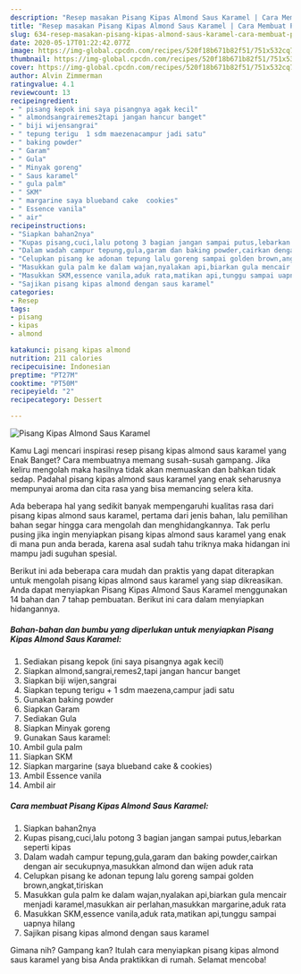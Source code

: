 ```yaml
---
description: "Resep masakan Pisang Kipas Almond Saus Karamel | Cara Membuat Pisang Kipas Almond Saus Karamel Yang Bisa Manjain Lidah"
title: "Resep masakan Pisang Kipas Almond Saus Karamel | Cara Membuat Pisang Kipas Almond Saus Karamel Yang Bisa Manjain Lidah"
slug: 634-resep-masakan-pisang-kipas-almond-saus-karamel-cara-membuat-pisang-kipas-almond-saus-karamel-yang-bisa-manjain-lidah
date: 2020-05-17T01:22:42.077Z
image: https://img-global.cpcdn.com/recipes/520f18b671b82f51/751x532cq70/pisang-kipas-almond-saus-karamel-foto-resep-utama.jpg
thumbnail: https://img-global.cpcdn.com/recipes/520f18b671b82f51/751x532cq70/pisang-kipas-almond-saus-karamel-foto-resep-utama.jpg
cover: https://img-global.cpcdn.com/recipes/520f18b671b82f51/751x532cq70/pisang-kipas-almond-saus-karamel-foto-resep-utama.jpg
author: Alvin Zimmerman
ratingvalue: 4.1
reviewcount: 13
recipeingredient:
- " pisang kepok ini saya pisangnya agak kecil"
- " almondsangrairemes2tapi jangan hancur banget"
- " biji wijensangrai"
- " tepung terigu  1 sdm maezenacampur jadi satu"
- " baking powder"
- " Garam"
- " Gula"
- " Minyak goreng"
- " Saus karamel"
- " gula palm"
- " SKM"
- " margarine saya blueband cake  cookies"
- " Essence vanila"
- " air"
recipeinstructions:
- "Siapkan bahan2nya"
- "Kupas pisang,cuci,lalu potong 3 bagian jangan sampai putus,lebarkan seperti kipas"
- "Dalam wadah campur tepung,gula,garam dan baking powder,cairkan dengan air secukupnya,masukkan almond dan wijen aduk rata"
- "Celupkan pisang ke adonan tepung lalu goreng sampai golden brown,angkat,tiriskan"
- "Masukkan gula palm ke dalam wajan,nyalakan api,biarkan gula mencair menjadi karamel,masukkan air perlahan,masukkan margarine,aduk rata"
- "Masukkan SKM,essence vanila,aduk rata,matikan api,tunggu sampai uapnya hilang"
- "Sajikan pisang kipas almond dengan saus karamel"
categories:
- Resep
tags:
- pisang
- kipas
- almond

katakunci: pisang kipas almond 
nutrition: 211 calories
recipecuisine: Indonesian
preptime: "PT27M"
cooktime: "PT50M"
recipeyield: "2"
recipecategory: Dessert

---
```



![Pisang Kipas Almond Saus Karamel](https://img-global.cpcdn.com/recipes/520f18b671b82f51/751x532cq70/pisang-kipas-almond-saus-karamel-foto-resep-utama.jpg)

Kamu Lagi mencari inspirasi resep pisang kipas almond saus karamel yang Enak Banget? Cara membuatnya memang susah-susah gampang. Jika keliru mengolah maka hasilnya tidak akan memuaskan dan bahkan tidak sedap. Padahal pisang kipas almond saus karamel yang enak seharusnya mempunyai aroma dan cita rasa yang bisa memancing selera kita.



Ada beberapa hal yang sedikit banyak mempengaruhi kualitas rasa dari pisang kipas almond saus karamel, pertama dari jenis bahan, lalu pemilihan bahan segar hingga cara mengolah dan menghidangkannya. Tak perlu pusing jika ingin menyiapkan pisang kipas almond saus karamel yang enak di mana pun anda berada, karena asal sudah tahu triknya maka hidangan ini mampu jadi suguhan spesial.


Berikut ini ada beberapa cara mudah dan praktis yang dapat diterapkan untuk mengolah pisang kipas almond saus karamel yang siap dikreasikan. Anda dapat menyiapkan Pisang Kipas Almond Saus Karamel menggunakan 14 bahan dan 7 tahap pembuatan. Berikut ini cara dalam menyiapkan hidangannya.

<!--inarticleads1-->

##### Bahan-bahan dan bumbu yang diperlukan untuk menyiapkan Pisang Kipas Almond Saus Karamel:

1. Sediakan  pisang kepok (ini saya pisangnya agak kecil)
1. Siapkan  almond,sangrai,remes2,tapi jangan hancur banget
1. Siapkan  biji wijen,sangrai
1. Siapkan  tepung terigu + 1 sdm maezena,campur jadi satu
1. Gunakan  baking powder
1. Siapkan  Garam
1. Sediakan  Gula
1. Siapkan  Minyak goreng
1. Gunakan  Saus karamel:
1. Ambil  gula palm
1. Siapkan  SKM
1. Siapkan  margarine (saya blueband cake &amp; cookies)
1. Ambil  Essence vanila
1. Ambil  air




<!--inarticleads2-->

##### Cara membuat Pisang Kipas Almond Saus Karamel:

1. Siapkan bahan2nya
1. Kupas pisang,cuci,lalu potong 3 bagian jangan sampai putus,lebarkan seperti kipas
1. Dalam wadah campur tepung,gula,garam dan baking powder,cairkan dengan air secukupnya,masukkan almond dan wijen aduk rata
1. Celupkan pisang ke adonan tepung lalu goreng sampai golden brown,angkat,tiriskan
1. Masukkan gula palm ke dalam wajan,nyalakan api,biarkan gula mencair menjadi karamel,masukkan air perlahan,masukkan margarine,aduk rata
1. Masukkan SKM,essence vanila,aduk rata,matikan api,tunggu sampai uapnya hilang
1. Sajikan pisang kipas almond dengan saus karamel




Gimana nih? Gampang kan? Itulah cara menyiapkan pisang kipas almond saus karamel yang bisa Anda praktikkan di rumah. Selamat mencoba!
